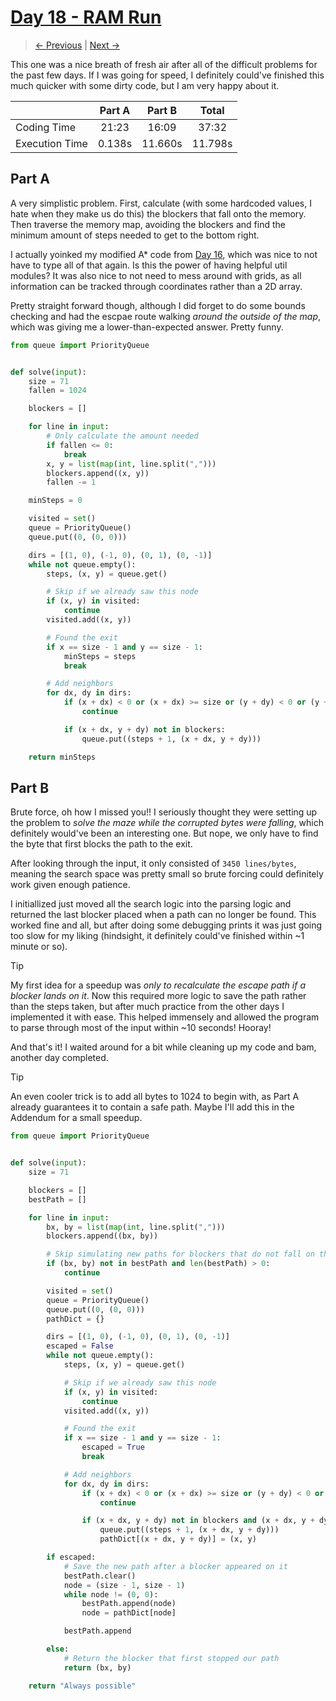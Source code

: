 # [Day 18 - RAM Run](https://adventofcode.com/2024/day/18)

> [<- Previous](day17.md) | [Next ->](day19.md)

This one was a nice breath of fresh air after all of the difficult problems for the past few days. If I was going for speed, I definitely could've finished this much quicker with
some dirty code, but I am very happy about it.

|                | Part A | Part B  |  Total  |
| -------------- | :----: | :-----: | :-----: |
| Coding Time    | 21:23  |  16:09  |  37:32  |
| Execution Time | 0.138s | 11.660s | 11.798s |

## Part A

A very simplistic problem. First, calculate (with some hardcoded values, I hate when they make us do this) the blockers that fall onto the memory. Then traverse the memory map, avoiding
the blockers and find the minimum amount of steps needed to get to the bottom right.

I actually yoinked my modified A\* code from [Day 16](day16.md), which was nice to not have to type all of that again. Is this the power of having helpful util modules? It was
also nice to not need to mess around with grids, as all information can be tracked through coordinates rather than a 2D array.

Pretty straight forward though, although I did forget to do some bounds checking and had the escpae route walking _around the outside of the map_, which was giving me a lower-than-expected
answer. Pretty funny.

```python
from queue import PriorityQueue


def solve(input):
    size = 71
    fallen = 1024

    blockers = []

    for line in input:
        # Only calculate the amount needed
        if fallen <= 0:
            break
        x, y = list(map(int, line.split(",")))
        blockers.append((x, y))
        fallen -= 1

    minSteps = 0

    visited = set()
    queue = PriorityQueue()
    queue.put((0, (0, 0)))

    dirs = [(1, 0), (-1, 0), (0, 1), (0, -1)]
    while not queue.empty():
        steps, (x, y) = queue.get()

        # Skip if we already saw this node
        if (x, y) in visited:
            continue
        visited.add((x, y))

        # Found the exit
        if x == size - 1 and y == size - 1:
            minSteps = steps
            break

        # Add neighbors
        for dx, dy in dirs:
            if (x + dx) < 0 or (x + dx) >= size or (y + dy) < 0 or (y + dy) >= size:
                continue

            if (x + dx, y + dy) not in blockers:
                queue.put((steps + 1, (x + dx, y + dy)))

    return minSteps

```

## Part B

Brute force, oh how I missed you!! I seriously thought they were setting up the problem to _solve the maze while the corrupted bytes were falling_, which definitely would've been
an interesting one. But nope, we only have to find the byte that first blocks the path to the exit.

After looking through the input, it only consisted of `3450 lines/bytes`, meaning the search space was pretty small so brute forcing could definitely work given enough patience.

I initiallized just moved all the search logic into the parsing logic and returned the last blocker placed when a path can no longer be found. This worked fine and all, but after doing
some debugging prints it was just going too slow for my liking (hindsight, it definitely could've finished within ~1 minute or so).

> [!TIP]
> My first idea for a speedup was _only to recalculate the escape path if a blocker lands on it_. Now this required more logic to save the path rather than the steps taken, but after
> much practice from the other days I implemented it with ease. This helped immensely and allowed the program to parse through most of the input within ~10 seconds! Hooray!

And that's it! I waited around for a bit while cleaning up my code and bam, another day completed.

> [!TIP]
> An even cooler trick is to add all bytes to 1024 to begin with, as Part A already guarantees it to contain a safe path. Maybe I'll add this in the Addendum for a small speedup.

```python
from queue import PriorityQueue


def solve(input):
    size = 71

    blockers = []
    bestPath = []

    for line in input:
        bx, by = list(map(int, line.split(",")))
        blockers.append((bx, by))

        # Skip simulating new paths for blockers that do not fall on the current path
        if (bx, by) not in bestPath and len(bestPath) > 0:
            continue

        visited = set()
        queue = PriorityQueue()
        queue.put((0, (0, 0)))
        pathDict = {}

        dirs = [(1, 0), (-1, 0), (0, 1), (0, -1)]
        escaped = False
        while not queue.empty():
            steps, (x, y) = queue.get()

            # Skip if we already saw this node
            if (x, y) in visited:
                continue
            visited.add((x, y))

            # Found the exit
            if x == size - 1 and y == size - 1:
                escaped = True
                break

            # Add neighbors
            for dx, dy in dirs:
                if (x + dx) < 0 or (x + dx) >= size or (y + dy) < 0 or (y + dy) >= size:
                    continue

                if (x + dx, y + dy) not in blockers and (x + dx, y + dy) not in visited:
                    queue.put((steps + 1, (x + dx, y + dy)))
                    pathDict[(x + dx, y + dy)] = (x, y)

        if escaped:
            # Save the new path after a blocker appeared on it
            bestPath.clear()
            node = (size - 1, size - 1)
            while node != (0, 0):
                bestPath.append(node)
                node = pathDict[node]

            bestPath.append

        else:
            # Return the blocker that first stopped our path
            return (bx, by)

    return "Always possible"

```

